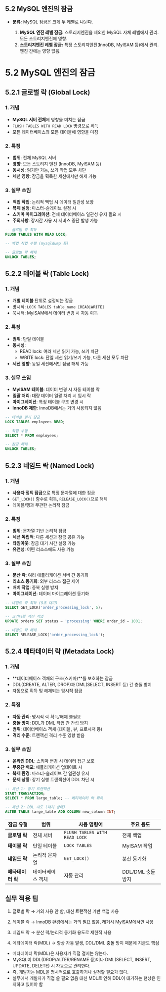 
## 5.2 MySQL 엔진의 잠금

* **분류:** MySQL 잠금은 크게 두 레벨로 나뉜다.

  1. **MySQL 엔진 레벨 잠금:** 스토리지엔진을 제외한 MySQL 자체 레벨에서 관리. 모든 스토리지엔진에 영향.
  2. **스토리지엔진 레벨 잠금:** 특정 스토리지엔진(InnoDB, MyISAM 등)에서 관리. 엔진 간에는 영향 없음.

# 5.2 MySQL 엔진의 잠금

## 5.2.1 글로벌 락 (Global Lock)

### 1. 개념
- **MySQL 서버 전체**에 영향을 미치는 잠금
- `FLUSH TABLES WITH READ LOCK` 명령으로 획득
- 모든 데이터베이스의 모든 테이블에 영향을 미침

### 2. 특징
- **범위**: 전체 MySQL 서버
- **영향**: 모든 스토리지 엔진 (InnoDB, MyISAM 등)
- **동시성**: 읽기만 가능, 쓰기 작업 모두 차단
- **세션 영향**: 잠금을 획득한 세션에서만 해제 가능

### 3. 실무 쓰임
- **백업 작업**: 논리적 백업 시 데이터 일관성 보장
- **복제 설정**: 마스터-슬레이브 설정 시
- **스키마 마이그레이션**: 전체 데이터베이스 일관성 유지 필요 시
- **주의사항**: 장시간 사용 시 서비스 중단 발생 가능

```sql
-- 글로벌 락 획득
FLUSH TABLES WITH READ LOCK;

-- 백업 작업 수행 (mysqldump 등)

-- 글로벌 락 해제
UNLOCK TABLES;
```

## 5.2.2 테이블 락 (Table Lock)

### 1. 개념
- **개별 테이블** 단위로 설정되는 잠금
- 명시적: `LOCK TABLES table_name [READ|WRITE]`
- 묵시적: MyISAM에서 데이터 변경 시 자동 획득

### 2. 특징
- **범위**: 단일 테이블
- **동시성**: 
  - READ lock: 여러 세션 읽기 가능, 쓰기 차단
  - WRITE lock: 단일 세션 읽기/쓰기 가능, 다른 세션 모두 차단
- **세션 영향**: 동일 세션에서만 잠금 해제 가능

### 3. 실무 쓰임
- **MyISAM 테이블**: 데이터 변경 시 자동 테이블 락
- **일괄 처리**: 대량 데이터 일괄 처리 시 임시 락
- **마이그레이션**: 특정 테이블 구조 변경 시
- **InnoDB 제한**: InnoDB에서는 거의 사용되지 않음

```sql
-- 테이블 읽기 잠금
LOCK TABLES employees READ;

-- 작업 수행
SELECT * FROM employees;

-- 잠금 해제
UNLOCK TABLES;
```

## 5.2.3 네임드 락 (Named Lock)

### 1. 개념
- **사용자 정의 잠금**으로 특정 문자열에 대한 잠금
- `GET_LOCK()` 함수로 획득, `RELEASE_LOCK()`으로 해제
- 테이블/행과 무관한 논리적 잠금

### 2. 특징
- **범위**: 문자열 기반 논리적 잠금
- **세션 독립적**: 다른 세션과 잠금 공유 가능
- **타임아웃**: 잠금 대기 시간 설정 가능
- **유연성**: 어떤 리소스에도 사용 가능

### 3. 실무 쓰임
- **분산 락**: 여러 애플리케이션 서버 간 동기화
- **리소스 동기화**: 외부 리소스 접근 제어
- **배치 작업**: 중복 실행 방지
- **마이그레이션**: 데이터 마이그레이션 동기화

```sql
-- 네임드 락 획득 (5초 대기)
SELECT GET_LOCK('order_processing_lock', 5);

-- 크리티컬 섹션 작업
UPDATE orders SET status = 'processing' WHERE order_id = 1001;

-- 네임드 락 해제
SELECT RELEASE_LOCK('order_processing_lock');
```

## 5.2.4 메타데이터 락 (Metadata Lock)

### 1. 개념
- **데이터베이스 객체의 구조(스키마)**를 보호하는 잠금
- DDL(CREATE, ALTER, DROP)과 DML(SELECT, INSERT 등) 간 충돌 방지
- 자동으로 획득 및 해제되는 암시적 잠금

### 2. 특징
- **자동 관리**: 명시적 락 획득/해제 불필요
- **충돌 방지**: DDL과 DML 작업 간 간섭 방지
- **범위**: 데이터베이스 객체 (테이블, 뷰, 프로시저 등)
- **격리 수준**: 트랜잭션 격리 수준 영향 받음

### 3. 실무 쓰임
- **온라인 DDL**: 스키마 변경 시 데이터 접근 보호
- **무중단 배포**: 애플리케이션 업데이트 시
- **복제 환경**: 마스터-슬레이브 간 일관성 유지
- **문제 상황**: 장기 실행 트랜잭션이 DDL 차단 시

```sql
-- 세션 1: 장기 트랜잭션
START TRANSACTION;
SELECT * FROM large_table; -- 메타데이터 락 획득

-- 세션 2: DDL 시도 (대기 상태)
ALTER TABLE large_table ADD COLUMN new_column INT;
```


| 잠금 유형 | 범위 | 사용 명령어 | 주요 용도 |
|-----------|------|-------------|-----------|
| **글로벌 락** | 전체 서버 | `FLUSH TABLES WITH READ LOCK` | 전체 백업 |
| **테이블 락** | 단일 테이블 | `LOCK TABLES` | MyISAM 작업 |
| **네임드 락** | 논리적 문자열 | `GET_LOCK()` | 분산 동기화 |
| **메타데이터 락** | 데이터베이스 객체 | 자동 관리 | DDL/DML 충돌 방지 |

## 실무 적용 팁


1. 글로벌 락 → 거의 사용 안 함, 대신 트랜잭션 기반 백업 사용

2. 테이블 락 → InnoDB 환경에서는 거의 필요 없음, 레거시 MyISAM에서만 사용

3. 네임드 락 → 분산 락/논리적 동기화 용도로 제한적 사용

4. 메타데이터 락(MDL) → 항상 자동 발생, DDL/DML 충돌 방지 때문에 지금도 핵심
- 메타데이터 락(MDL)은 사용자가 직접 걸지는 않는다.
- MySQL이 DDL(DROP/ALTER/RENAME 등)이나 DML(SELECT, INSERT, UPDATE, DELETE) 시 자동으로 관리한다.
-  즉, 개발자는 MDL을 명시적으로 호출하거나 설정할 필요가 없다.
- 실무에서 개발자가 직접 쓸 필요 없음 대신 MDL로 인해 DDL이 대기하는 현상은 인지하고 있어야 함
